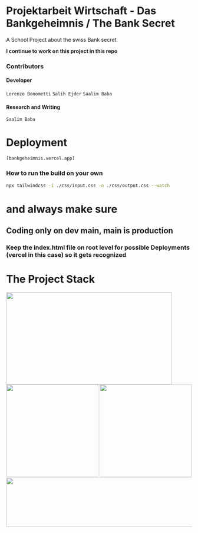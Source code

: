 



# Projektarbeit Wirtschaft - Das Bankgeheimnis / The Bank Secret

A School Project about the swiss Bank secret

**I continue to work on this project in this repo**

### Contributors 
#### Developer
```Lorenzo Bonometti```
```Salih Ejder```
```Saalim Baba```
#### Research and Writing
```Saalim Baba```
# Deployment
```[bankgeheimnis.vercel.app]```

### How to run the build on your own 
```bash
npx tailwindcss -i ./css/input.css -o ./css/output.css --watch
```

# and always make sure
## Coding only on dev main, main is production
### Keep the index.html file on root level for possible Deployments (vercel in this case) so it gets recognized

# The Project Stack


<img src="https://github.com/Poisonlocket/PRWR-website/assets/128643203/ca952553-ef1c-4c73-9a97-df59bc9c654a" width="450" height="250">




<img src="https://github.com/Poisonlocket/PRWR-website/assets/128643203/b78a29e6-6a74-46a6-ad6a-fbff3bc45276" width="250" height="250">

<img src="https://github.com/Poisonlocket/PRWR-website/assets/128643203/95583093-af61-4e21-b723-40034aa45d21" width="250" height="250">



<img src="https://github.com/Poisonlocket/PRWR-website/assets/128643203/02269b67-1f45-441f-983f-e3595aca0061" width="702" height="134">

